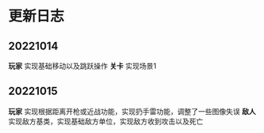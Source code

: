 # 更新日志
## 20221014
**玩家**  实现基础移动以及跳跃操作
**关卡**  实现场景1

## 20221015
**玩家** 实现根据距离开枪或近战功能，实现扔手雷功能，调整了一些图像失误
**敌人** 实现敌方基类，实现基础敌方单位，实现敌方收到攻击以及死亡